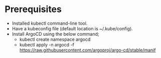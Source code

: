 # Prerequisites

- Installed kubectl command-line tool.
- Have a kubeconfig file (default location is ~/.kube/config).
- Install ArgoCD using the below command; 
  * kubectl create namespace argocd
  * kubectl apply -n argocd -f https://raw.githubusercontent.com/argoproj/argo-cd/stable/manif
